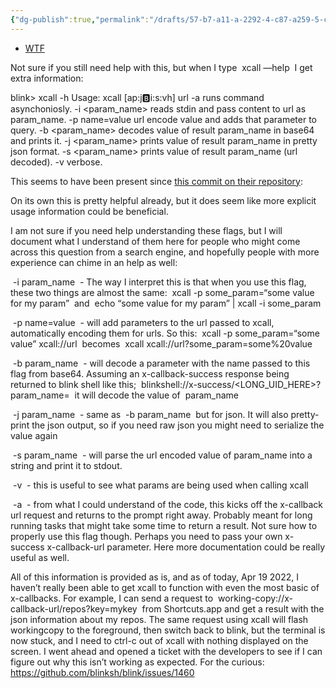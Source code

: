 ```yaml
---
{"dg-publish":true,"permalink":"/drafts/57-b7-a11-a-2292-4-c87-a259-5-c6-b4-a9-aa-40-f/","dgHomeLink":true,"dgPassFrontmatter":false}
---
```


- [WTF](https://davidblue.wtf/drafts/57B7A11A-2292-4C87-A259-5C6B4A9AA40F.html)

Not sure if you still need help with this, but when I type  xcall —help  I get extra information:


blink> xcall -h
Usage: xcall [ap:j:b:i:s:vh] url
-a                runs command asynchoniosly.
-i <param_name>   reads stdin and pass content to url as param_name.
-p name=value     url encode value and adds that parameter to query.
-b <param_name>   decodes value of result param_name in base64 and prints it.
-j <param_name>   prints value of result param_name in pretty json format.
-s <param_name>   prints value of result param_name (url decoded).
-v                verbose.


This seems to have been present since [this commit on their repository](https://github.com/blinksh/blink/commit/2acda6d75be6c11517ebdeaeff43fa26978a4171):

On its own this is pretty helpful already, but it does seem like more explicit usage information could be beneficial.

I am not sure if you need help understanding these flags, but I will document what I understand of them here for people who might come across this question from a search engine, and hopefully people with more experience can chime in an help as well:

 -i param_name  - The way I interpret this is that when you use this flag, these two things are almost the same:  xcall -p some_param=“some value for my param”  and  echo “some value for my param” | xcall -i some_param 

 -p name=value  - will add parameters to the url passed to xcall, automatically encoding them for urls. So this:  xcall -p some_param=“some value” xcall://url  becomes  xcall xcall://url?some_param=some%20value 

 -b param_name  - will decode a parameter with the name passed to this flag from base64. Assuming an x-callback-success response being returned to blink shell like this;  blinkshell://x-success/<LONG_UID_HERE>?param_name=<base64codehere>  it will decode the value of  param_name 

 -j param_name  - same as  -b param_name  but for json. It will also pretty-print the json output, so if you need raw json you might need to serialize the value again

 -s param_name  - will parse the url encoded value of param_name into a string and print it to stdout.

 -v  - this is useful to see what params are being used when calling xcall

 -a  - from what I could understand of the code, this kicks off the x-callback url request and returns to the prompt right away. Probably meant for long running tasks that might take some time to return a result. Not sure how to properly use this flag though. Perhaps you need to pass your own x-success x-callback-url parameter. Here more documentation could be really useful as well.

All of this information is provided as is, and as of today, Apr 19 2022, I haven’t really been able to get xcall to function with even the most basic of x-callbacks. For example, I can send a request to  working-copy://x-callback-url/repos?key=mykey  from Shortcuts.app and get a result with the json information about my repos. The same request using xcall will flash workingcopy to the foreground, then switch back to blink, but the terminal is now stuck, and I need to ctrl-c out of xcall with nothing displayed on the screen. I went ahead and opened a ticket with the developers to see if I can figure out why this isn’t working as expected. For the curious: https://github.com/blinksh/blink/issues/1460